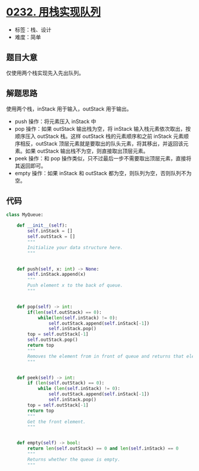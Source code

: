 # [0232. 用栈实现队列](https://leetcode-cn.com/problems/implement-queue-using-stacks/)

- 标签：栈、设计
- 难度：简单

## 题目大意

仅使用两个栈实现先入先出队列。

## 解题思路

使用两个栈，inStack 用于输入，outStack 用于输出。

- push 操作：将元素压入 inStack 中
- pop 操作：如果 outStack 输出栈为空，将 inStack 输入栈元素依次取出，按顺序压入 outStack 栈。这样 outStack 栈的元素顺序和之前 inStack 元素顺序相反，outStack 顶层元素就是要取出的队头元素，将其移出，并返回该元素。如果 outStack 输出栈不为空，则直接取出顶层元素。
- peek 操作：和 pop 操作类似，只不过最后一步不需要取出顶层元素，直接将其返回即可。
- empty 操作：如果 inStack 和 outStack 都为空，则队列为空，否则队列不为空。

## 代码

```Python
class MyQueue:

    def __init__(self):
        self.inStack = []
        self.outStack = []
        """
        Initialize your data structure here.
        """


    def push(self, x: int) -> None:
        self.inStack.append(x)
        """
        Push element x to the back of queue.
        """


    def pop(self) -> int:
        if(len(self.outStack) == 0):
            while(len(self.inStack) != 0):
                self.outStack.append(self.inStack[-1])
                self.inStack.pop()
        top = self.outStack[-1]
        self.outStack.pop()
        return top
        """
        Removes the element from in front of queue and returns that element.
        """


    def peek(self) -> int:
        if (len(self.outStack) == 0):
            while (len(self.inStack) != 0):
                self.outStack.append(self.inStack[-1])
                self.inStack.pop()
        top = self.outStack[-1]
        return top
        """
        Get the front element.
        """


    def empty(self) -> bool:
        return len(self.outStack) == 0 and len(self.inStack) == 0
        """
        Returns whether the queue is empty.
        """
```

